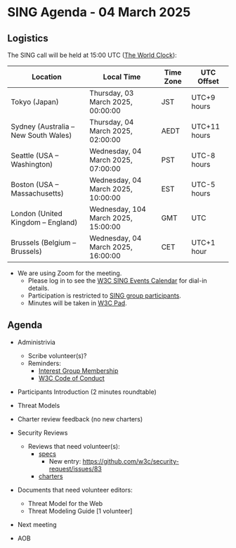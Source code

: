 # SING Agenda - 04 March 2025

## Logistics

The SING call will be held at 15:00 UTC ([The World Clock](https://www.timeanddate.com/worldclock/meetingdetails.html?year=2025&month=03&day=04&hour=15&min=0&sec=0&p1=248&p2=240&p3=234&p4=43&p5=136&p6=48)):

| Location                       | Local Time                             | Time Zone | UTC Offset     |
|--------------------------------|-----------------------------------------|-----------|----------------|
| Tokyo (Japan)                  | Thursday, 03 March 2025, 00:00:00    | JST       | UTC+9 hours    |
| Sydney (Australia – New South Wales) | Thursday, 04 March 2025, 02:00:00    | AEDT      | UTC+11 hours   |
| Seattle (USA – Washington)     | Wednesday, 04 March 2025, 07:00:00   | PST       | UTC-8 hours    |
| Boston (USA – Massachusetts)   | Wednesday, 04 March 2025, 10:00:00   | EST       | UTC-5 hours    |
| London (United Kingdom – England) | Wednesday, 104 March 2025, 15:00:00   | GMT       | UTC            |
| Brussels (Belgium – Brussels)  | Wednesday, 04 March 2025, 16:00:00   | CET       | UTC+1 hour     |


* We are using Zoom for the meeting.
    * Please log in to see the [W3C SING Events Calendar](https://www.w3.org/groups/ig/security/calendar/) for dial-in details. 
    * Participation is restricted to [SING group participants](https://www.w3.org/groups/ig/security/participants/).
    * Minutes will be taken in [W3C Pad](https://pad.w3.org/p/SING_2025-03-04).


## Agenda

* Administrivia
  * Scribe volunteer(s)?
  * Reminders: 
     * [Interest Group Membership](https://www.w3.org/groups/ig/security/)
     * [W3C Code of Conduct](https://www.w3.org/policies/code-of-conduct/)

* Participants Introduction (2 minutes roundtable)
* Threat Models
* Charter review feedback (no new charters)
* Security Reviews
  * Reviews that need volunteer(s):
     * [specs](https://github.com/w3c/security-request/issues?q=is%3Aissue+is%3Aopen+no%3Aassignee+)
       * New entry: https://github.com/w3c/security-request/issues/83
     * [charters](https://github.com/w3c/strategy/issues?q=is%3Aissue+is%3Aopen+label%3A%22Horizontal+review+requested%22++-label%3A%22Security+review+completed%22+-label%3ACouncil)
* Documents that need volunteer editors:
  * Threat Model for the Web
  * Threat Modeling Guide [1 volunteer]

* Next meeting

* AOB
 
